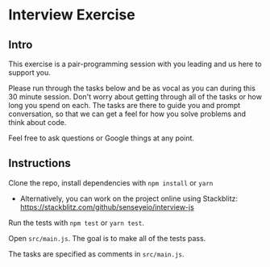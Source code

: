 # Interview Exercise

## Intro

This exercise is a pair-programming session with you leading and us here to support you.

Please run through the tasks below and be as vocal as you can during this 30 minute session. Don't worry about getting through all of the tasks or how long you spend on each. The tasks are there to guide you and prompt conversation, so that we can get a feel for how you solve problems and think about code. 

Feel free to ask questions or Google things at any point.

## Instructions

Clone the repo, install dependencies with `npm install` or `yarn`
  - Alternatively, you can work on the project online using Stackblitz: https://stackblitz.com/github/senseyeio/interview-js

Run the tests with `npm test` or `yarn test`.

Open `src/main.js`. The goal is to make all of the tests pass.

The tasks are specified as comments in `src/main.js`.